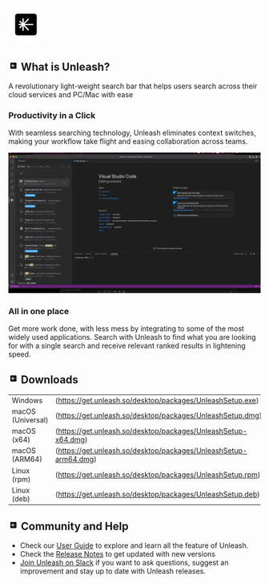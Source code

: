 # <img src="./resources/logo.png" height="70"/>

## <img src="./resources/logo.png" width="20"/> What is Unleash?

A revolutionary light-weight search bar that helps users search across their cloud services and PC/Mac with ease

### Productivity in a Click
With seamless searching technology, Unleash eliminates context switches, making your workflow take flight and easing collaboration across teams.

<img src="./resources/demo.png" width="582"/>

### All in one place

Get more work done, with less mess by integrating to some of the most widely used applications. Search with Unleash to find what you are looking for with a single search and receive relevant ranked results in lightening speed.

## <img src="./resources/logo.png" width="20"/> Downloads
|  |   |  
| -- | -- |
| Windows | (https://get.unleash.so/desktop/packages/UnleashSetup.exe) | 
| macOS (Universal) |(https://get.unleash.so/desktop/packages/UnleashSetup.dmg) | 
| macOS (x64) | (https://get.unleash.so/desktop/packages/UnleashSetup-x64.dmg) | 
| macOS (ARM64) | (https://get.unleash.so/desktop/packages/UnleashSetup-arm64.dmg) | 
| Linux (rpm) | (https://get.unleash.so/desktop/packages/UnleashSetup.rpm) | 
| Linux (deb) | (https://get.unleash.so/desktop/packages/UnleashSetup.deb) | 

## <img src="./resources/logo.png" width="20"/> Community and Help
* Check our [User Guide](https://unleash.wiki/user-guide) to explore and learn all the feature of Unleash.
* Check the [Release Notes](https://unleash.wiki/release-notes) to get updated with new versions 
* [Join Unleash on Slack](https://join.slack.com/t/chaseappcommunity/shared_invite/zt-mn213lhc-lrRupDAsA_EqiswAAbB0~w) if you want to ask questions, suggest an improvement and stay up to date with Unleash releases.

